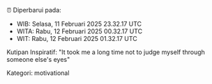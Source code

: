 ⏰ Diperbarui pada:
- WIB: Selasa, 11 Februari 2025 23.32.17 UTC
- WITA: Rabu, 12 Februari 2025 00.32.17 UTC
- WIT: Rabu, 12 Februari 2025 01.32.17 UTC

Kutipan Inspiratif:
"It took me a long time not to judge myself through someone else's eyes"


Kategori: motivational

